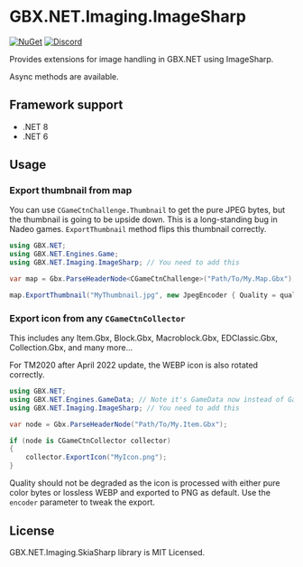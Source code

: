 # GBX.NET.Imaging.ImageSharp

[![NuGet](https://img.shields.io/nuget/vpre/GBX.NET.Imaging.SkiaSharp?style=for-the-badge&logo=nuget)](https://www.nuget.org/packages/GBX.NET.Imaging.ImageSharp/)
[![Discord](https://img.shields.io/discord/1012862402611642448?style=for-the-badge&logo=discord)](https://discord.gg/tECTQcAWC9)

Provides extensions for image handling in GBX.NET using ImageSharp.

Async methods are available.

## Framework support

- .NET 8
- .NET 6

## Usage

### Export thumbnail from map

You can use `CGameCtnChallenge.Thumbnail` to get the pure JPEG bytes, but the thumbnail is going to be upside down. This is a long-standing bug in Nadeo games. `ExportThumbnail` method flips this thumbnail correctly.

```cs
using GBX.NET;
using GBX.NET.Engines.Game;
using GBX.NET.Imaging.ImageSharp; // You need to add this

var map = Gbx.ParseHeaderNode<CGameCtnChallenge>("Path/To/My.Map.Gbx");

map.ExportThumbnail("MyThumbnail.jpg", new JpegEncoder { Quality = quality });
```

### Export icon from any `CGameCtnCollector`

This includes any Item.Gbx, Block.Gbx, Macroblock.Gbx, EDClassic.Gbx, Collection.Gbx, and many more...

For TM2020 after April 2022 update, the WEBP icon is also rotated correctly.

```cs
using GBX.NET;
using GBX.NET.Engines.GameData; // Note it's GameData now instead of Game
using GBX.NET.Imaging.ImageSharp; // You need to add this

var node = Gbx.ParseHeaderNode("Path/To/My.Item.Gbx");

if (node is CGameCtnCollector collector)
{
    collector.ExportIcon("MyIcon.png");
}
```

Quality should not be degraded as the icon is processed with either pure color bytes or lossless WEBP and exported to PNG as default. Use the `encoder` parameter to tweak the export.

## License

GBX.NET.Imaging.SkiaSharp library is MIT Licensed.